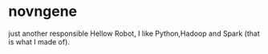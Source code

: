 # novngene
just another responsible
Hellow Robot, I like Python,Hadoop and Spark (that is what I made of).
